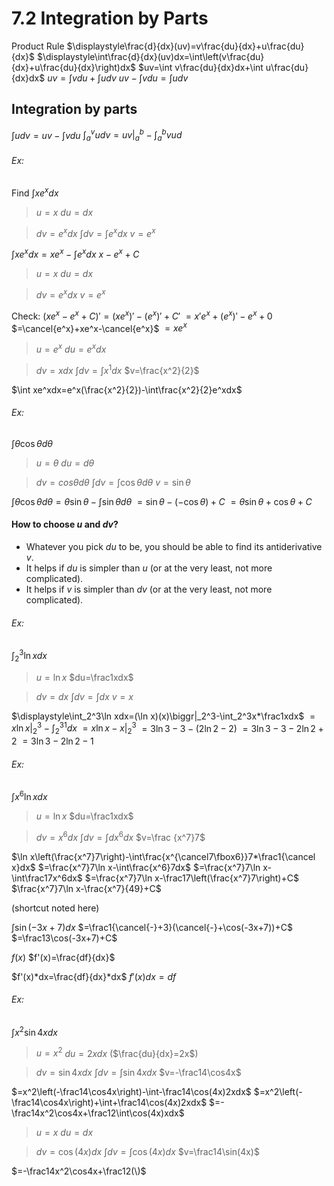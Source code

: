 # 7.2 Integration by Parts

Product Rule
$\displaystyle\frac{d}{dx}(uv)=v\frac{du}{dx}+u\frac{du}{dx}$
$\displaystyle\int\frac{d}{dx}(uv)dx=\int\left(v\frac{du}{dx}+u\frac{du}{dx}\right)dx$
$uv=\int v\frac{du}{dx}dx+\int u\frac{du}{dx}dx$
$uv=\int vdu+\int udv$
$uv-\int vdu=\int udv$

## Integration by parts
$\int udv=uv-\int vdu$
$\int_a^vudv=uv\biggr|_a^b-\int_a^bvud$

###### Ex:
Find $\int xe^xdx$
> $u=x$
> $du=dx$

> $dv=e^xdx$
> $\int dv=\int e^xdx$
> $v=e^x$

$\int xe^xdx=xe^x-\int e^xdx$
$x-e^x+C$

> $u=x$
> $du=dx$

> $dv=e^xdx$
> $v=e^x$

Check:
$(xe^x-e^x+C)'=(xe^x)'-(e^x)'+C'$
$=x'e^x+(e^x)'-e^x+0$
$=\cancel{e^x}+xe^x-\cancel{e^x}$
$=xe^x$


> $u=e^x$
> $du=e^xdx$

> $dv=xdx$
> $\int dv=\int x^1dx$
> $v=\frac{x^2}{2}$

$\int xe^xdx=e^x(\frac{x^2}{2})-\int\frac{x^2}{2}e^xdx$



###### Ex:
$\int\theta\cos\theta d\theta$

> $u=\theta$
> $du=d\theta$

> $dv=cos\theta d\theta$
> $\int dv=\int\cos\theta d\theta$
> $v=\sin\theta$

$\int\theta\cos\theta d\theta=\theta\sin\theta-\int\sin\theta d\theta$
$=\sin\theta-(-\cos\theta)+C$
$=\theta\sin\theta+\cos\theta+C$

#### How to choose $u$ and $dv$?
- Whatever you pick $du$ to be, you should be able to find its antiderivative $v$.
- It helps if $du$ is simpler than $u$ (or at the very least, not more complicated).
- It helps if $v$ is simpler than $dv$ (or at the very least, not more complicated).


###### Ex:
$\int_2^3\ln xdx$

> $u=\ln x$
> $du=\frac1xdx$

> $dv=dx$
> $\int dv=\int dx$
> $v=x$

$\displaystyle\int_2^3\ln xdx=(\ln x)(x)\biggr|_2^3-\int_2^3x*\frac1xdx$
$=x\ln x\biggr|_2^3-\int_2^31dx$
$=x\ln x-x\biggr|_2^3$
$=3\ln3-3-(2\ln2-2)$
$=3\ln3-3-2\ln2+2$
$=3\ln3-2\ln2-1$

###### Ex:
$\int x^6\ln xdx$

> $u=\ln x$
> $du=\frac1xdx$

> $dv=x^6dx$
> $\int dv=\int dx^6dx$
> $v=\frac {x^7}7$

$\ln x\left(\frac{x^7}7\right)-\int\frac{x^{\cancel7\fbox6}}7*\frac1{\cancel x}dx$
$=\frac{x^7}7\ln x-\int\frac{x^6}7dx$
$=\frac{x^7}7\ln x-\int\frac17x^6dx$
$=\frac{x^7}7\ln x-\frac17\left(\frac{x^7}7\right)+C$
$\frac{x^7}7\ln x-\frac{x^7}{49}+C$




(shortcut noted here)


$\int\sin(-3x+7)dx$
$=\frac1{\cancel{-}+3}(\cancel{-}+\cos(-3x+7))+C$
$=\frac13\cos(-3x+7)+C$



$f(x)$
$f'(x)=\frac{df}{dx}$

$f'(x)*dx=\frac{df}{dx}*dx$
$f'(x)dx=df$
###### Ex:
$\int x^2\sin4xdx$

> $u=x^2$
> $du=2xdx$
> ($\frac{du}{dx}=2x$)

> $dv=\sin4xdx$
> $\int dv=\int\sin4xdx$
> $v=-\frac14\cos4x$

$=x^2\left(-\frac14\cos4x\right)-\int-\frac14\cos(4x)2xdx$
$=x^2\left(-\frac14\cos4x\right)+\int+\frac14\cos(4x)2xdx$
$=-\frac14x^2\cos4x+\frac12\int\cos(4x)xdx$

> $u=x$
> $du=dx$

> $dv=\cos(4x)dx$
> $\int dv=\int\cos(4x)dx$
> $v=\frac14\sin(4x)$

$=-\frac14x^2\cos4x+\frac12(\)$